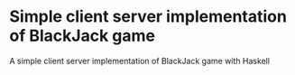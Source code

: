 # Simple client server implementation of BlackJack game

A simple client server implementation of BlackJack game with Haskell